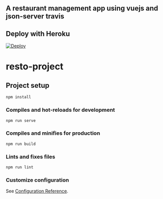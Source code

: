 ## A restaurant management app using vuejs and json-server travis

## Deploy with Heroku

[![Deploy](https://www.herokucdn.com/deploy/button.svg)](https://heroku.com/deploy?template=https://github.com/oussama-smiai/vue-resto/tree/master)


# resto-project

## Project setup
```
npm install
```

### Compiles and hot-reloads for development
```
npm run serve
```

### Compiles and minifies for production
```
npm run build
```

### Lints and fixes files
```
npm run lint
```

### Customize configuration
See [Configuration Reference](https://cli.vuejs.org/config/).
